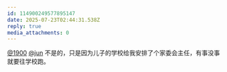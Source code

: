 ```yaml
---
id: 114900249577895147
date: 2025-07-23T02:44:31.538Z
reply: true
media_attachments: 0
---
```


[@1900](https://social.1900.live/@1900) [@jun](https://social.luzhaojun.com/@jun) 不是的，只是因为儿子的学校给我安排了个家委会主任，有事没事就要往学校跑。

